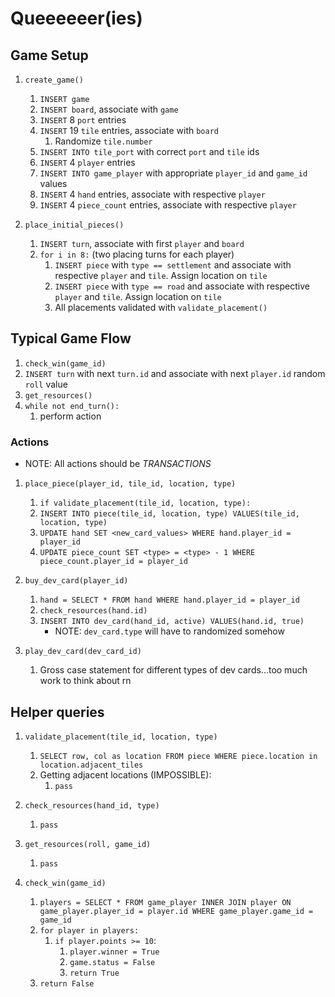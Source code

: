 # Queeeeeer(ies)

## Game Setup
1. `create_game()`
    1. `INSERT game`
    1. `INSERT board`, associate with `game`
    1. `INSERT` 8 `port` entries
    1. `INSERT` 19 `tile` entries, associate with `board`
        1. Randomize `tile.number`
    1. `INSERT INTO tile_port` with correct `port` and `tile` ids
    1. `INSERT` 4 `player` entries
    1. `INSERT INTO game_player` with appropriate `player_id` and `game_id` values
    1. `INSERT` 4 `hand` entries, associate with respective `player`
    1. `INSERT` 4 `piece_count` entries, associate with respective `player`

2. `place_initial_pieces()`
    1. `INSERT turn`, associate with first `player` and `board`
    1. `for i in 8:` (two placing turns for each player)
        1. `INSERT piece` with `type == settlement` and associate with respective `player` and `tile`. Assign location on `tile`
        1. `INSERT piece` with `type == road` and associate with respective `player` and `tile`. Assign location on `tile`
        1. All placements validated with `validate_placement()`

## Typical Game Flow
1. `check_win(game_id)`
1. `INSERT turn` with next `turn.id` and associate with next `player.id` random `roll` value
1. `get_resources()`
1. `while not end_turn():`
    1. perform action

### Actions
- NOTE: All actions should be *TRANSACTIONS*
1. `place_piece(player_id, tile_id, location, type)`
    1. `if validate_placement(tile_id, location, type):`
    1. `INSERT INTO piece(tile_id, location, type) VALUES(tile_id, location, type)`
    1. `UPDATE hand SET <new_card_values> WHERE hand.player_id = player_id`
    1. `UPDATE piece_count SET <type> = <type> - 1 WHERE piece_count.player_id = player_id`

1. `buy_dev_card(player_id)`
    1. `hand = SELECT * FROM hand WHERE hand.player_id = player_id`
    1. `check_resources(hand.id)`
    1. `INSERT INTO dev_card(hand_id, active) VALUES(hand.id, true)`
        - NOTE: `dev_card.type` will have to randomized somehow

1. `play_dev_card(dev_card_id)`
    1. Gross case statement for different types of dev cards...too much work to think about rn

## Helper queries
1. `validate_placement(tile_id, location, type)`
    1. `SELECT row, col as location FROM piece WHERE piece.location in location.adjacent_tiles`
    1. Getting adjacent locations (IMPOSSIBLE):
        1. `pass`

1. `check_resources(hand_id, type)`
    1. `pass`

1. `get_resources(roll, game_id)`
    1. `pass`

1. `check_win(game_id)`
    1. `players = SELECT * FROM game_player INNER JOIN player ON game_player.player_id = player.id WHERE game_player.game_id = game_id`
    1. `for player in players:`
        1. `if player.points >= 10`:
            1. `player.winner = True`
            1. `game.status = False`
            1. `return True`
    1. `return False`